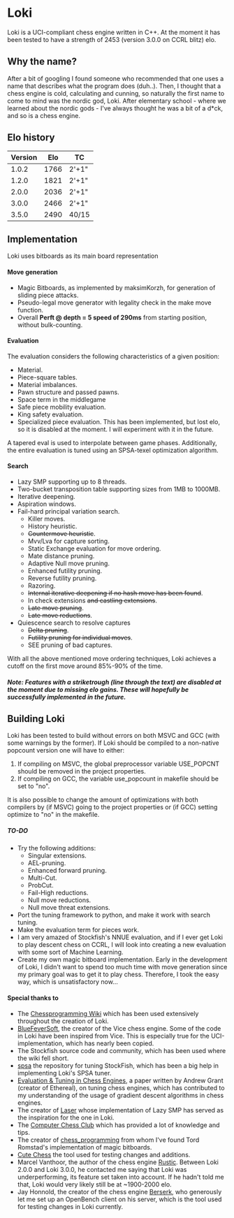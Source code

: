 # Loki
Loki is a UCI-compliant chess engine written in C++. At the moment it has been tested to have a strength of 2453 (version 3.0.0 on CCRL blitz) elo.

## Why the name?
After a bit of googling I found someone who recommended that one uses a name that describes what the program does (duh..). Then, I thought that a chess engine is cold, calculating and cunning, so naturally the first name to come to mind
was the nordic god, Loki. After elementary school - where we learned about the nordic gods - I've always thought he was a bit of a d*ck, and so is a chess engine.

## Elo history
| Version   | Elo   | TC   |
|-----------|-------|------|
| 1.0.2    | 1766  | 2'+1"|
| 1.2.0     | 1821  | 2'+1"|
| 2.0.0     | 2036  | 2'+1"|
| 3.0.0     | 2466  | 2'+1"|
| 3.5.0     | 2490  | 40/15|

## Implementation
Loki uses bitboards as its main board representation
#### Move generation
- Magic Bitboards, as implemented by maksimKorzh, for generation of sliding piece attacks.
- Pseudo-legal move generator with legality check in the make move function.
- Overall **Perft @ depth = 5 speed of 290ms** from starting position, without bulk-counting.

#### Evaluation
The evaluation considers the following characteristics of a given position:
- Material.
- Piece-square tables.
- Material imbalances.
- Pawn structure and passed pawns.
- Space term in the middlegame
- Safe piece mobility evaluation.
- King safety evaluation.
- Specialized piece evaluation. This has been implemented, but lost elo, so it is disabled at the moment. I will experiment with it in the future.

A tapered eval is used to interpolate between game phases. Additionally, the entire evaluation is tuned using an SPSA-texel optimization algorithm.

#### Search
- Lazy SMP supporting up to 8 threads.
- Two-bucket transposition table supporting sizes from 1MB to 1000MB.
- Iterative deepening.
- Aspiration windows.
- Fail-hard principal variation search.
    - Killer moves.
    - History heuristic.
    - ~~Countermove heuristic~~.
    - Mvv/Lva for capture sorting.
    - Static Exchange evaluation for move ordering.
    - Mate distance pruning.
    - Adaptive Null move pruning.
    - Enhanced futility pruning.
    - Reverse futility pruning.
    - Razoring.
    - ~~Internal iterative deepening if no hash move has been found~~.
    - In check extensions ~~and castling extensions~~.
    - ~~Late move pruning~~.
    - ~~Late move reductions~~.
- Quiescence search to resolve captures
    - ~~Delta pruning~~.
    - ~~Futility pruning for individual moves~~.
    - SEE pruning of bad captures.

With all the above mentioned move ordering techniques, Loki achieves a cutoff on the first move around 85%-90% of the time.
##### Note: **Features with a striketrough (line through the text) are disabled at the moment due to missing elo gains. These will hopefully be successfully implemented in the future.**

## Building Loki
Loki has been tested to build without errors on both MSVC and GCC (with some warnings by the former). If Loki should be compiled to a non-native popcount version one will have to either:
1. If compiling on MSVC, the global preprocessor variable USE_POPCNT should be removed in the project properties.
2. If compiling on GCC, the variable use_popcount in makefile should be set to "no".

It is also possible to change the amount of optimizations with both compilers by (if MSVC) going to the project properties or (if GCC) setting optimize to "no" in the makefile.

##### TO-DO
- Try the following additions:
    - Singular extensions.
    - AEL-pruning.
    - Enhanced forward pruning.
    - Multi-Cut.
    - ProbCut.
    - Fail-High reductions.
    - Null move reductions.
    - Null move threat extensions.
- Port the tuning framework to python, and make it work with search tuning.
- Make the evaluation term for pieces work.
- I am very amazed of Stockfish's NNUE evaluation, and if I ever get Loki to play descent chess on CCRL, I will look into creating a new evaluation with some sort of Machine Learning.
- Create my own magic bitboard implementation. Early in the development of Loki, I didn't want to spend too much time with move generation since my primary goal was to get it to play chess. Therefore, I took the easy way, which is unsatisfactory now... 

#### Special thanks to
- The [Chessprogramming Wiki](https://www.chessprogramming.org/Main_Page) which has been used extensively throughout the creation of Loki.
- [BlueFeverSoft](https://github.com/bluefeversoft), the creator of the Vice chess engine. Some of the code in Loki have been inspired from Vice. This is especially true for the UCI-implementation, which has nearly been copied.
- The Stockfish source code and community, which has been used where the wiki fell short.
- [spsa](https://github.com/zamar/spsa) the repository for tuning StockFish, which has been a big help in implementing Loki's SPSA tuner.
- [Evaluation & Tuning in Chess Engines](https://github.com/AndyGrant/Ethereal/blob/master/Tuning.pdf), a paper written by Andrew Grant (creator of Ethereal), on tuning chess engines, which has contributed to my understanding of the usage of gradient descent algorithms in chess engines.
- The creator of [Laser](https://github.com/jeffreyan11/laser-chess-engine) whose implementation of Lazy SMP has served as the inspiration for the one in Loki.
- The [Computer Chess Club](http://www.talkchess.com/forum3/viewforum.php?f=7) which has provided a lot of knowledge and tips.
- The creator of [chess_programming](https://github.com/maksimKorzh/chess_programming) from whom I've found Tord Romstad's implementation of magic bitboards.
- [Cute Chess](https://cutechess.com/) the tool used for testing changes and additions.
- Marcel Vanthoor, the author of the chess engine [Rustic](https://github.com/mvanthoor/rustic). Between Loki 2.0.0 and Loki 3.0.0, he contacted me saying that Loki was underperforming, its feature set taken into account. If he hadn't told me that, Loki would very likely still be at ~1900-2000 elo.
- Jay Honnold, the creator of the chess engine [Berserk](https://github.com/jhonnold/berserk), who generously let me set up an OpenBench client on his server, which is the tool used for testing changes in Loki currently.